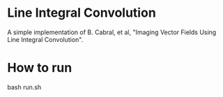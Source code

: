 # Line Integral Convolution
A simple implementation of B. Cabral, et al, "Imaging Vector Fields Using Line Integral Convolution".

# How to run
bash run.sh
